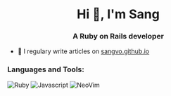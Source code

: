 <h1 align="center">Hi 👋, I'm Sang</h1>
<h3 align="center">A Ruby on Rails developer</h3>

- 📝 I regulary write articles on [sangvo.github.io](https://sangvo.github.io)


<h3 align="left">Languages and Tools:</h3>

![Ruby](https://shields.io/badge/ruby-red?logo=ruby&style=for-the-badge)
![Javascript](https://shields.io/badge/javascript-blue?logo=javascript&style=for-the-badge)
![NeoVim](https://shields.io/badge/neovim-%2357A143?logo=neovim&style=for-the-badge&logoColor=white)
